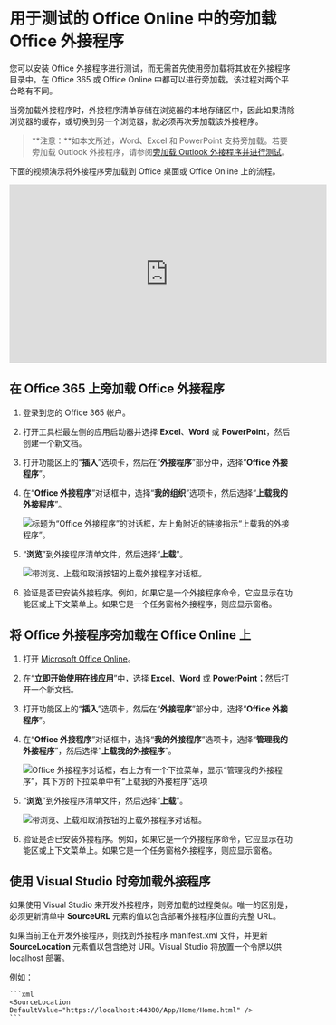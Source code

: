 # <a name="sideload-office-add-ins-in-office-online-for-testing"></a>用于测试的 Office Online 中的旁加载 Office 外接程序

您可以安装 Office 外接程序进行测试，而无需首先使用旁加载将其放在外接程序目录中。在 Office 365 或 Office Online 中都可以进行旁加载。该过程对两个平台略有不同。 

当旁加载外接程序时，外接程序清单存储在浏览器的本地存储区中，因此如果清除浏览器的缓存，或切换到另一个浏览器，就必须再次旁加载该外接程序。


 >**注意：**如本文所述，Word、Excel 和 PowerPoint 支持旁加载。若要旁加载 Outlook 外接程序，请参阅[旁加载 Outlook 外接程序并进行测试](sideload-outlook-add-ins-for-testing.md)。

下面的视频演示将外接程序旁加载到 Office 桌面或 Office Online 上的流程。

<iframe width="560" height="315" src="https://www.youtube.com/embed/XXsAw2UUiQo" frameborder="0" allowfullscreen></iframe>

## <a name="sideload-an-office-add-in-on-office-365"></a>在 Office 365 上旁加载 Office 外接程序


1. 登录到您的 Office 365 帐户。
    
2. 打开工具栏最左侧的应用启动器并选择 **Excel**、**Word** 或 **PowerPoint**，然后创建一个新文档。
    
3. 打开功能区上的“**插入**”选项卡，然后在“**外接程序**”部分中，选择“**Office 外接程序**”。
    
4. 在“**Office 外接程序**”对话框中，选择“**我的组织**”选项卡，然后选择“**上载我的外接程序**”。
    
    ![标题为“Office 外接程序”的对话框，左上角附近的链接指示“上载我的外接程序”。](../../images/0e49f780-019a-4d97-9310-0eaddfa0c4dc.png)

5.  “**浏览**”到外接程序清单文件，然后选择“**上载**”。
    
    ![带浏览、上载和取消按钮的上载外接程序对话框。](../../images/039aef16-b12f-4d01-ad46-f13e01dd3162.png)

6. 验证是否已安装外接程序。例如，如果它是一个外接程序命令，它应显示在功能区或上下文菜单上。如果它是一个任务窗格外接程序，则应显示窗格。
    

## <a name="sideload-an-office-add-in-on-office-online"></a>将 Office 外接程序旁加载在 Office Online 上


1. 打开 [Microsoft Office Online](https://office.live.com/)。
    
2. 在“**立即开始使用在线应用**”中，选择 **Excel**、**Word** 或 **PowerPoint**；然后打开一个新文档。
    
3. 打开功能区上的“**插入**”选项卡，然后在“**外接程序**”部分中，选择“**Office 外接程序**”。
    
4. 在“**Office 外接程序**”对话框中，选择“**我的外接程序**”选项卡，选择“**管理我的外接程序**”，然后选择“**上载我的外接程序**”。
    
    ![Office 外接程序对话框，右上方有一个下拉菜单，显示“管理我的外接程序”，其下方的下拉菜单中有“上载我的外接程序”选项](../../images/d630d9d1-7dd5-45e3-860d-0ab069882548.png)

5.  “**浏览**”到外接程序清单文件，然后选择“**上载**”。
    
    ![带浏览、上载和取消按钮的上载外接程序对话框。](../../images/039aef16-b12f-4d01-ad46-f13e01dd3162.png)

6. 验证是否已安装外接程序。例如，如果它是一个外接程序命令，它应显示在功能区或上下文菜单上。如果它是一个任务窗格外接程序，则应显示窗格。

## <a name="sideload-an-add-in-when-using-visual-studio"></a>使用 Visual Studio 时旁加载外接程序

如果使用 Visual Studio 来开发外接程序，则旁加载的过程类似。唯一的区别是，必须更新清单中 **SourceURL** 元素的值以包含部署外接程序位置的完整 URL。 

如果当前正在开发外接程序，则找到外接程序 manifest.xml 文件，并更新 **SourceLocation** 元素值以包含绝对 URI。Visual Studio 将放置一个令牌以供 localhost 部署。

例如： 

    ```xml
    <SourceLocation DefaultValue="https://localhost:44300/App/Home/Home.html" />
    ```
